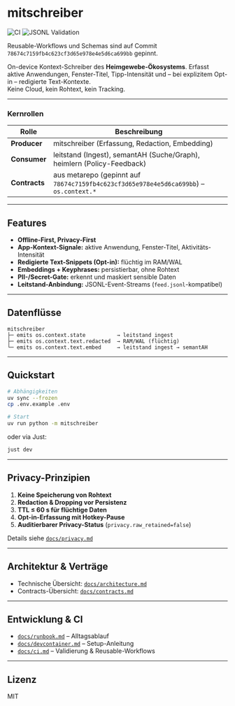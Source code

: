 # mitschreiber

![CI](https://github.com/heimgewebe/mitschreiber/actions/workflows/ci.yml/badge.svg)
![JSONL Validation](https://github.com/heimgewebe/mitschreiber/actions/workflows/validate.yml/badge.svg)

Reusable-Workflows und Schemas sind auf Commit `78674c7159fb4c623cf3d65e978e4e5d6ca699bb` gepinnt.

On-device Kontext-Schreiber des **Heimgewebe-Ökosystems**.
Erfasst aktive Anwendungen, Fenster-Titel, Tipp-Intensität und – bei explizitem Opt-in – redigierte Text-Kontexte.  
Keine Cloud, kein Rohtext, kein Tracking.

---

### Kernrollen

| Rolle | Beschreibung |
|-------|---------------|
| **Producer** | mitschreiber (Erfassung, Redaction, Embedding) |
| **Consumer** | leitstand (Ingest), semantAH (Suche/Graph), heimlern (Policy-Feedback) |
| **Contracts** | aus metarepo (gepinnt auf `78674c7159fb4c623cf3d65e978e4e5d6ca699bb`) – `os.context.*` |

---

## Features

- **Offline-First, Privacy-First**
- **App-Kontext-Signale:** aktive Anwendung, Fenster-Titel, Aktivitäts-Intensität
- **Redigierte Text-Snippets (Opt-in):** flüchtig im RAM/WAL
- **Embeddings + Keyphrases:** persistierbar, ohne Rohtext
- **PII-/Secret-Gate:** erkennt und maskiert sensible Daten
- **Leitstand-Anbindung:** JSONL-Event-Streams (`feed.jsonl`-kompatibel)

---

## Datenflüsse

```text
mitschreiber
├─ emits os.context.state          → leitstand ingest
├─ emits os.context.text.redacted  → RAM/WAL (flüchtig)
└─ emits os.context.text.embed     → leitstand ingest → semantAH
```

---

## Quickstart

```bash
# Abhängigkeiten
uv sync --frozen
cp .env.example .env

# Start
uv run python -m mitschreiber
```

oder via Just:

```bash
just dev
```

---

## Privacy-Prinzipien

1. **Keine Speicherung von Rohtext**
2. **Redaction & Dropping vor Persistenz**
3. **TTL ≤ 60 s für flüchtige Daten**
4. **Opt-in-Erfassung mit Hotkey-Pause**
5. **Auditierbarer Privacy-Status** (`privacy.raw_retained=false`)

Details siehe [`docs/privacy.md`](docs/privacy.md)

---

## Architektur & Verträge

* Technische Übersicht: [`docs/architecture.md`](docs/architecture.md)
* Contracts-Übersicht: [`docs/contracts.md`](docs/contracts.md)

---

## Entwicklung & CI

* [`docs/runbook.md`](docs/runbook.md) – Alltagsablauf
* [`docs/devcontainer.md`](docs/devcontainer.md) – Setup-Anleitung
* [`docs/ci.md`](docs/ci.md) – Validierung & Reusable-Workflows

---

## Lizenz

MIT
